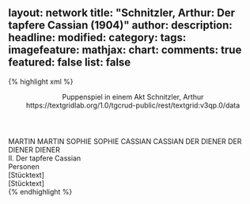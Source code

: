 layout: network
title: "Schnitzler, Arthur: Der tapfere Cassian (1904)"
author:
description:
headline:
modified:
category:
tags:
imagefeature:
mathjax:
chart:
comments: true
featured: false
list: false
---
{% highlight xml %}
<?xml-model href="https://raw.githubusercontent.com/DLiNa/project/master/rules/lina.rnc"?><?xml-model href="https://raw.githubusercontent.com/DLiNa/project/master/rules/lina.sch"?>
<play xmlns="http://lina.digital">
  <header>
    <title>Der tapfere Cassian</title>
    <subtitle>Puppenspiel in einem Akt</subtitle>
    <genretitle/>
    <author>Schnitzler, Arthur</author>
  	<date when="1902" type="written"/>
  	<date when="1906" type="print"/>
  	<date when="1904" type="premiere"/>
  	<source>https://textgridlab.org/1.0/tgcrud-public/rest/textgrid:v3qp.0/data</source>
  </header>
  <personae>
    <character>
      <name>MARTIN</name>
      <alias xml:id="martin">
        <name>MARTIN</name>
      </alias>
    </character>
    <character>
      <name>SOPHIE</name>
      <alias xml:id="sophie">
        <name>SOPHIE</name>
      </alias>
    </character>
    <character>
      <name>CASSIAN</name>
      <alias xml:id="cassian">
        <name>CASSIAN</name>
      </alias>
    </character>
    <character>
      <name>DER DIENER</name>
      <alias xml:id="der_diener">
        <name>DER DIENER</name>
      </alias>
    	<alias xml:id="diener">
    		<name>DIENER</name>
    	</alias>
    </character>
  </personae>
  <text>
    <div>
      <head>II. Der tapfere Cassian</head>
    </div>
    <div>
      <head>Personen</head>
    </div>
    <div>
      <head>[Stücktext]</head>
      <div>
        <head>[Stücktext]</head>
        <sp who="#martin">
          <amount n="127" unit="speech_acts"/>
          <amount n="1922" unit="words"/>
          <amount n="95" unit="lines"/>
          <amount n="10564" unit="chars"/>
        </sp>
        <sp who="#sophie">
          <amount n="72" unit="speech_acts"/>
          <amount n="937" unit="words"/>
          <amount n="58" unit="lines"/>
          <amount n="5167" unit="chars"/>
        </sp>
        <sp who="#cassian">
          <amount n="82" unit="speech_acts"/>
          <amount n="1600" unit="words"/>
          <amount n="56" unit="lines"/>
          <amount n="8945" unit="chars"/>
        </sp>
        <sp who="#der_diener">
          <amount n="1" unit="speech_acts"/>
          <amount n="6" unit="words"/>
          <amount n="1" unit="lines"/>
          <amount n="28" unit="chars"/>
        </sp>
        <sp who="#diener">
          <amount n="4" unit="speech_acts"/>
          <amount n="37" unit="words"/>
          <amount n="3" unit="lines"/>
          <amount n="242" unit="chars"/>
        </sp>
      </div>
    </div>
  </text>
</play>
{% endhighlight %}